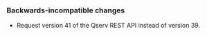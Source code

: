 ### Backwards-incompatible changes

- Request version 41 of the Qserv REST API instead of version 39.
